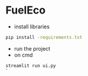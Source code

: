 # FuelEco
- install libraries
```bash
pip install -requirements.txt
```
- run the project
- on cmd
```bash
streamlit run ui.py
`
